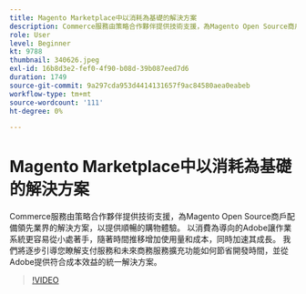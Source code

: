 ```yaml
---
title: Magento Marketplace中以消耗為基礎的解決方案
description: Commerce服務由策略合作夥伴提供技術支援，為Magento Open Source商戶配備領先業界的解決方案，以提供順暢的購物者體驗…… （說明應該介於60到160個字元之間）
role: User
level: Beginner
kt: 9788
thumbnail: 340626.jpeg
exl-id: 16b8d3e2-fef0-4f90-b08d-39b087eed7d6
duration: 1749
source-git-commit: 9a297cda953d4414131657f9ac84580aea0eabeb
workflow-type: tm+mt
source-wordcount: '111'
ht-degree: 0%

---
```


# Magento Marketplace中以消耗為基礎的解決方案

Commerce服務由策略合作夥伴提供技術支援，為Magento Open Source商戶配備領先業界的解決方案，以提供順暢的購物體驗。 以消費為導向的Adobe讓作業系統更容易從小處著手，隨著時間推移增加使用量和成本，同時加速其成長。 我們將逐步引導您瞭解支付服務和未來商務服務擴充功能如何節省開發時間，並從Adobe提供符合成本效益的統一解決方案。

>[!VIDEO](https://video.tv.adobe.com/v/340626/?quality=12&learn=on)
